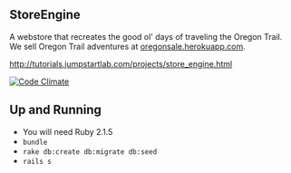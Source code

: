 ## StoreEngine

A webstore that recreates the good ol' days of traveling the Oregon Trail. We sell Oregon Trail adventures at <a href="http://oregonsale.herokuapp.com">oregonsale.herokuapp.com</a>.

http://tutorials.jumpstartlab.com/projects/store_engine.html

[![Code Climate](https://codeclimate.com/github/jmejia/store_engine.png)](https://codeclimate.com/github/jmejia/store_engine)

## Up and Running

* You will need Ruby 2.1.5
* `bundle`
* `rake db:create db:migrate db:seed`
* `rails s`

